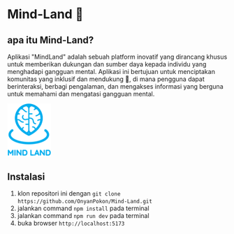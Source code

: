 
# Mind-Land 🧠

## apa itu Mind-Land?
Aplikasi "MindLand" adalah sebuah platform inovatif yang dirancang khusus untuk memberikan dukungan dan sumber daya kepada individu yang menghadapi gangguan mental. Aplikasi ini bertujuan untuk menciptakan komunitas yang inklusif dan mendukung 🤝, di mana pengguna dapat berinteraksi, berbagi pengalaman, dan mengakses informasi yang berguna untuk memahami dan mengatasi gangguan mental. 

<img src="public/logo.png" width="100">

## Instalasi
1. klon repositori ini dengan `git clone https://github.com/OnyanPokon/Mind-Land.git`
2. jalankan command `npm install` pada terminal
3. jalankan command `npm run dev` pada terminal
4. buka browser `http://localhost:5173`


